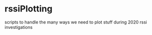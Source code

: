 # rssiPlotting
scripts to handle the many ways we need to plot stuff during 2020 rssi investigations
